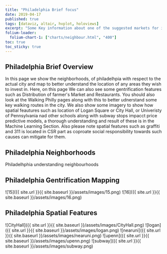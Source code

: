 ```yaml
---
title: "Philadelphia Brief focus"
date: 2019-04-17
published: true
tags: [dataviz, altair, hvplot, holoviews]
excerpt: "Some Key information about one of the suggested markets for investment Philadelphia"
folium-loader:
  folium-chart-1: ["charts/neighbour.html", "400"]
toc: true
toc_sticky: true
---
```

## Philadelphia Brief Overview 
In this page we show the neighborhoods, of philadelhpia with respect to the actual city and map to better understand the location of any areas they wish to invest in.
Here, on this page  We can also see some gentrification features such as Distribution of farmer's Market and Restaurants.
You should also look at the Walking Philly pages along with this to better udnerstand some key walking routes in the city.
We also show some imagery to show how spatial feautures such as location of Logan Square or City Hall, or Univeristy of Pennsylvania nad other schools along with subway stops impacct price predictive models, a thorough understanding and result of these is in the Machine Learning Section.
Also please note spatial features such as graffiti and 311 is located in CSR part as coproate social responsibility towards such causes can mitigate for them.


## Philadelphia Neighborhoods
Philadelhphia understanding neighbourhoods

<div id="folium-chart-1"></div>

## Philadelphia Gentrification Mapping
![15]({{ site.url }}{{ site.baseurl }}/assets/images/15.png)
![16]({{ site.url }}{{ site.baseurl }}/assets/images/16.png)

## Philadelphia Spatial Features
![CityHall]({{ site.url }}{{ site.baseurl }}/assets/images/CityHall.png)
![logan]({{ site.url }}{{ site.baseurl }}/assets/images/logan.png)
![nearuni]({{ site.url }}{{ site.baseurl }}/assets/images/nearuni.png)
![upenn]({{ site.url }}{{ site.baseurl }}/assets/images/upenn.png)
![subway]({{ site.url }}{{ site.baseurl }}/assets/images/subway.png)





